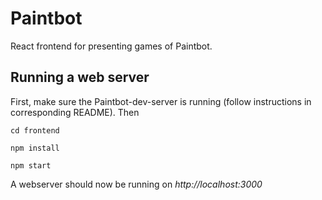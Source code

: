 # Paintbot

React frontend for presenting games of Paintbot.

## Running a web server

First, make sure the Paintbot-dev-server is running (follow instructions in corresponding README). Then

`cd frontend`

`npm install`

`npm start`

A webserver should now be running on _http://localhost:3000_
